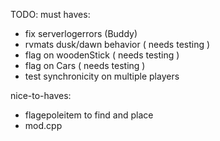 TODO:
must haves:
- fix serverlogerrors (Buddy)
- rvmats dusk/dawn behavior ( needs testing )
- flag on woodenStick ( needs testing )
- flag on Cars ( needs testing )
- test synchronicity on multiple players

nice-to-haves:
- flagepoleitem to find and place
- mod.cpp
